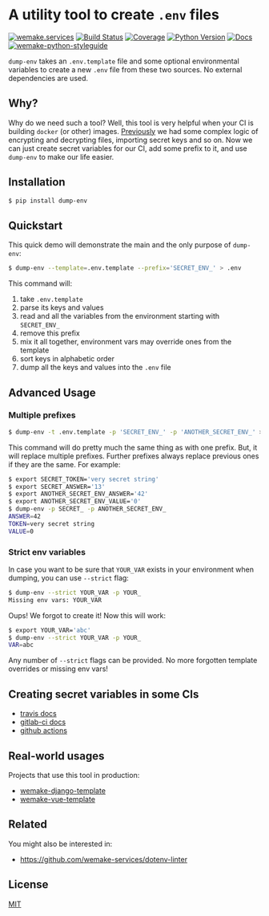 # A utility tool to create ``.env`` files

[![wemake.services](https://img.shields.io/badge/%20-wemake.services-green.svg?label=%20&logo=data%3Aimage%2Fpng%3Bbase64%2CiVBORw0KGgoAAAANSUhEUgAAABAAAAAQCAMAAAAoLQ9TAAAABGdBTUEAALGPC%2FxhBQAAAAFzUkdCAK7OHOkAAAAbUExURQAAAAAAAAAAAAAAAAAAAAAAAAAAAAAAAP%2F%2F%2F5TvxDIAAAAIdFJOUwAjRA8xXANAL%2Bv0SAAAADNJREFUGNNjYCAIOJjRBdBFWMkVQeGzcHAwksJnAPPZGOGAASzPzAEHEGVsLExQwE7YswCb7AFZSF3bbAAAAABJRU5ErkJggg%3D%3D)](https://wemake.services) [![Build Status](https://travis-ci.org/sobolevn/dump-env.svg?branch=master)](https://travis-ci.org/sobolevn/dump-env) [![Coverage](https://coveralls.io/repos/github/sobolevn/dump-env/badge.svg?branch=master)](https://coveralls.io/github/sobolevn/dump-env?branch=master) [![Python Version](https://img.shields.io/pypi/pyversions/dump-env.svg)](https://pypi.org/project/dump-env/) [![Docs](https://readthedocs.org/projects/dump-env/badge/?version=latest)](http://dump-env.readthedocs.io/en/latest/?badge=latest) [![wemake-python-styleguide](https://img.shields.io/badge/style-wemake-000000.svg)](https://github.com/wemake-services/wemake-python-styleguide)

`dump-env` takes an `.env.template` file and some optional environmental variables to create a new `.env` file from these two sources. No external dependencies are used.


## Why?

Why do we need such a tool? Well, this tool is very helpful when your CI is building `docker` (or other) images.
[Previously](https://github.com/wemake-services/wemake-django-template/blob/6a7ab060e8435fd855cd806706c5d1b5a9e76d12/%7B%7Bcookiecutter.project_name%7D%7D/.gitlab-ci.yml#L25) we had some complex logic of encrypting and decrypting files, importing secret keys and so on.
Now we can just create secret variables for our CI, add some prefix to it, and use `dump-env` to make our life easier.


## Installation

```bash
$ pip install dump-env
```


## Quickstart

This quick demo will demonstrate the main and the only purpose of `dump-env`:

```bash
$ dump-env --template=.env.template --prefix='SECRET_ENV_' > .env
```

This command will:

1. take `.env.template`
2. parse its keys and values
3. read and all the variables from the environment starting with `SECRET_ENV_`
4. remove this prefix
5. mix it all together, environment vars may override ones from the template
6. sort keys in alphabetic order
7. dump all the keys and values into the `.env` file


## Advanced Usage

### Multiple prefixes

```bash
$ dump-env -t .env.template -p 'SECRET_ENV_' -p 'ANOTHER_SECRET_ENV_' > .env
```

This command will do pretty much the same thing as with one prefix. But, it will replace multiple prefixes.
Further prefixes always replace previous ones if they are the same.
For example:

```bash
$ export SECRET_TOKEN='very secret string'
$ export SECRET_ANSWER='13'
$ export ANOTHER_SECRET_ENV_ANSWER='42'
$ export ANOTHER_SECRET_ENV_VALUE='0'
$ dump-env -p SECRET_ -p ANOTHER_SECRET_ENV_
ANSWER=42
TOKEN=very secret string
VALUE=0
```

### Strict env variables

In case you want to be sure that `YOUR_VAR` exists
in your environment when dumping, you can use `--strict` flag:

```bash
$ dump-env --strict YOUR_VAR -p YOUR_
Missing env vars: YOUR_VAR
```

Oups! We forgot to create it! Now this will work:

```bash
$ export YOUR_VAR='abc'
$ dump-env --strict YOUR_VAR -p YOUR_
VAR=abc
```

Any number of `--strict` flags can be provided.
No more forgotten template overrides or missing env vars!


## Creating secret variables in some CIs

- [travis docs](https://docs.travis-ci.com/user/environment-variables/#Defining-encrypted-variables-in-.travis.yml)
- [gitlab-ci docs](https://docs.gitlab.com/ce/ci/variables/README.html#secret-variables)
- [github actions](https://help.github.com/en/articles/virtual-environments-for-github-actions#creating-and-using-secrets-encrypted-variables)


## Real-world usages

Projects that use this tool in production:

- [wemake-django-template](https://github.com/wemake-services/wemake-django-template/blob/master/%7B%7Bcookiecutter.project_name%7D%7D/.gitlab-ci.yml#L24)
- [wemake-vue-template](https://github.com/wemake-services/wemake-vue-template/blob/master/template/.gitlab-ci.yml#L24)


## Related

You might also be interested in:

- <https://github.com/wemake-services/dotenv-linter>


## License

[MIT](https://github.com/sobolevn/dump-env/blob/master/LICENSE)
